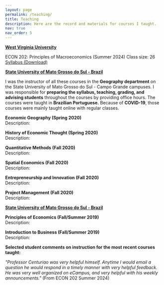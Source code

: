 ```yaml
---
layout: page
permalink: /teaching/
title: Teaching
description: Here are the record and materials for courses I taught.
nav: true
nav_order: 5
---
```


**[West Virginia University](https://www.wvu.edu/)**

ECON 202: Principles of Macroeconomics (Summer 2024) 
Class size: 26  
[Syllabus (Download)](/path/to/econ202_syllabus.pdf)

**[State University of Mato Grosso do Sul - Brazil](https://www.uems.br/home)**

I was the instructor of all these courses in the **Geography department** on the State University of Mato Grosso do Sul - Campo Grande campuses. I was responsible for **preparing the syllabus, teaching, grading, and advising students** throughout the courses by providing office hours. The courses were taught in **Brazilian Portuguese.** Because of **COVID-19**, those courses were mainly taught online with regular classes.

**Economic Geography (Spring 2020)**  
Description:  


**History of Economic Thought (Spring 2020)**  
Description:  


**Quantitative Methods (Fall 2020)**  
Description:  


**Spatial Economics (Fall 2020)**  
Description:  

**Entrepreneurship and Innovation (Fall 2020)**  
Description:

**Project Management (Fall 2020)**  
Description:

**[State University of Mato Grosso do Sul - Brazil](https://www.ufms.br/)**

**Principles of Economics (Fall/Summer 2019)**  
Description:

**Introduction to Business (Fall/Summer 2019)**  
Description:

**Selected student comments on instruction for the most recent courses taught:**  

*"Professor Centuriao was very helpful himself. Anytime I would email a question he would respond in a timely manner with very helpful feedback. He was very well organized on eCampus, and very helpful with his weekly announcements."* (From ECON 202 Summer 2024)
